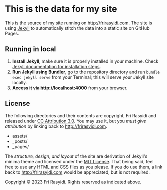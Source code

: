 # This is the data for my site

This is the source of my site running on http://frirasyidi.com. The site is using [Jekyll](http://jekyll) to automatically stitch the data into a static site on GitHub Pages.

## Running in local

1. **Install Jekyll**, make sure it is properly installed in your machine. Check [Jekyll documentation for installation steps](https://jekyllrb.com/docs/installation/).
2. **Run Jekyll using Bundler**, go to the repository directory and run `bundle exec jekyll serve` from your Terminal; this will serve your Jekyll site locally.
3. **Access it via [http://localhost:4000](http://localhost:4000)** from your browser.

## License

The following directories and their contents are copyright, Fri Rasyidi and released under [CC Attribution 3.0](https://creativecommons.org/licenses/by/3.0/). You may use it, but you _must give attribution_ by linking back to http://frirasyidi.com.

- assets/
- \_posts/
- \_pages/

The _structure, design, and layout_ of the site are derivation of Jekyll's minima theme and licensed under the [MIT License](https://opensource.org/licenses/MIT). That being said, feel free to use any HTML and CSS files as you please. If you do use them, a link back to http://frirasyidi.com would be appreciated, but is not required.

Copyright © 2023 Fri Rasyidi. Rights reserved as indicated above.
